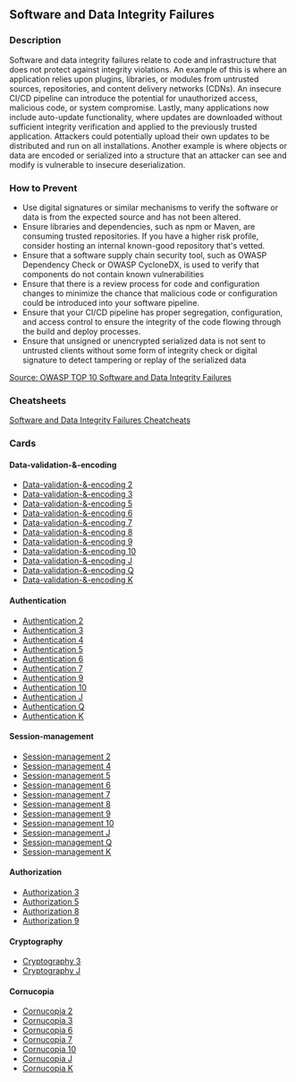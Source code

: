 ## Software and Data Integrity Failures 
### Description
Software and data integrity failures relate to code and infrastructure that does not protect against integrity violations. An example of this is where an application relies upon plugins, libraries, or modules from untrusted sources, repositories, and content delivery networks (CDNs). An insecure CI/CD pipeline can introduce the potential for unauthorized access, malicious code, or system compromise. Lastly, many applications now include auto-update functionality, where updates are downloaded without sufficient integrity verification and applied to the previously trusted application. Attackers could potentially upload their own updates to be distributed and run on all installations. Another example is where objects or data are encoded or serialized into a structure that an attacker can see and modify is vulnerable to insecure deserialization.

### How to Prevent
- Use digital signatures or similar mechanisms to verify the software or data is from the expected source and has not been altered.
- Ensure libraries and dependencies, such as npm or Maven, are consuming trusted repositories. If you have a higher risk profile, consider hosting an internal known-good repository that's vetted.
- Ensure that a software supply chain security tool, such as OWASP Dependency Check or OWASP CycloneDX, is used to verify that components do not contain known vulnerabilities
- Ensure that there is a review process for code and configuration changes to minimize the chance that malicious code or configuration could be introduced into your software pipeline.
- Ensure that your CI/CD pipeline has proper segregation, configuration, and access control to ensure the integrity of the code flowing through the build and deploy processes.
- Ensure that unsigned or unencrypted serialized data is not sent to untrusted clients without some form of integrity check or digital signature to detect tampering or replay of the serialized data

[Source: OWASP TOP 10 Software and Data Integrity Failures ](https://owasp.org/Top10/A08_2021-Software_and_Data_Integrity_Failures/)

### Cheatsheets
[Software and Data Integrity Failures Cheatcheats](https://cheatsheetseries.owasp.org/IndexTopTen.html#a082021-software-and-data-integrity-failures)

### Cards
#### Data-validation-&-encoding
- [Data-validation-&-encoding 2](/cards/VE2)
- [Data-validation-&-encoding 3](/cards/VE3)
- [Data-validation-&-encoding 5](/cards/VE5)
- [Data-validation-&-encoding 6](/cards/VE6)
- [Data-validation-&-encoding 7](/cards/VE7)
- [Data-validation-&-encoding 8](/cards/VE8)
- [Data-validation-&-encoding 9](/cards/VE9)
- [Data-validation-&-encoding 10](/cards/VEX)
- [Data-validation-&-encoding J](/cards/VEJ)
- [Data-validation-&-encoding Q](/cards/VEQ)
- [Data-validation-&-encoding K](/cards/VEK)

#### Authentication
- [Authentication 2](/cards/AT2)
- [Authentication 3](/cards/AT3)
- [Authentication 4](/cards/AT4)
- [Authentication 5](/cards/AT5)
- [Authentication 6](/cards/AT6)
- [Authentication 7](/cards/AT7)
- [Authentication 9](/cards/AT9)
- [Authentication 10](/cards/ATX)
- [Authentication J](/cards/ATJ)
- [Authentication Q](/cards/ATQ)
- [Authentication K](/cards/ATK)

#### Session-management
- [Session-management 2](/cards/SM2)
- [Session-management 4](/cards/SM4)
- [Session-management 5](/cards/SM5)
- [Session-management 6](/cards/SM6)
- [Session-management 7](/cards/SM7)
- [Session-management 8](/cards/SM8)
- [Session-management 9](/cards/SM9)
- [Session-management 10](/cards/SMX)
- [Session-management J](/cards/SMJ)
- [Session-management Q](/cards/SMQ)
- [Session-management K](/cards/SMK)

#### Authorization
- [Authorization 3](/cards/AZ3)
- [Authorization 5](/cards/AZ5)
- [Authorization 8](/cards/AZ8)
- [Authorization 9](/cards/AZ9)

#### Cryptography
- [Cryptography 3](/cards/CR3)
- [Cryptography J](/cards/CRJ)

#### Cornucopia
- [Cornucopia 2](/cards/C2)
- [Cornucopia 3](/cards/C3)
- [Cornucopia 6](/cards/C6)
- [Cornucopia 7](/cards/C7)
- [Cornucopia 10](/cards/CX)
- [Cornucopia J](/cards/CJ)
- [Cornucopia K](/cards/CK)
